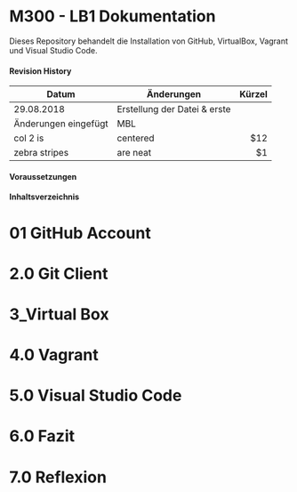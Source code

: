 M300 - LB1 Dokumentation
======

Dieses Repository behandelt die Installation von GitHub, VirtualBox, Vagrant und Visual Studio Code.

#### Revision History

| Datum         | Änderungen                     | Kürzel  |
| ------------- |--------------------------------| -------:|
| 29.08.2018    | Erstellung der Datei & erste
Änderungen eingefügt                             |   MBL    |
| col 2 is      | centered                       |   $12    |
| zebra stripes | are neat                       |    $1    |

#### Voraussetzungen

#### Inhaltsverzeichnis

01 GitHub Account
======

2.0 Git Client
======

3_Virtual Box
======

4.0 Vagrant
======

5.0 Visual Studio Code
======

6.0 Fazit
======

7.0 Reflexion
======